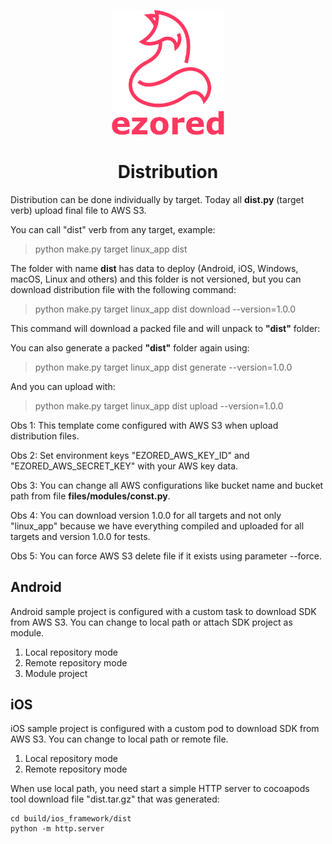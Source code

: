 <p align="center"><a href="https://github.com/ezored/ezored" target="_blank" rel="noopener noreferrer"><img width="180" src="../images/doc-logo.png" alt="ezored logo"></a></p>

<h1 align="center"><strong>Distribution</strong></h1>

Distribution can be done individually by target. Today all **dist.py** (target verb) upload final file to AWS S3.

You can call "dist" verb from any target, example:

> python make.py target linux_app dist

The folder with name **dist** has data to deploy (Android, iOS, Windows, macOS, Linux and others) and this folder is not versioned, but you can download distribution file with the following command:

> python make.py target linux_app dist download --version=1.0.0

This command will download a packed file and will unpack to **"dist"** folder:

You can also generate a packed **"dist"** folder again using:

> python make.py target linux_app dist generate --version=1.0.0

And you can upload with:

> python make.py target linux_app dist upload --version=1.0.0

Obs 1: This template come configured with AWS S3 when upload distribution files.

Obs 2: Set environment keys "EZORED_AWS_KEY_ID" and "EZORED_AWS_SECRET_KEY" with your AWS key data.

Obs 3: You can change all AWS configurations like bucket name and bucket path from file **files/modules/const.py**.

Obs 4: You can download version 1.0.0 for all targets and not only "linux_app" because we have everything compiled and uploaded for all targets and version 1.0.0 for tests.

Obs 5: You can force AWS S3 delete file if it exists using parameter --force.

## Android

Android sample project is configured with a custom task to download SDK from AWS S3. You can change to local path or attach SDK project as module.

1. Local repository mode
2. Remote repository mode
2. Module project

## iOS

iOS sample project is configured with a custom pod to download SDK from AWS S3. You can change to local path or remote file.

1. Local repository mode
2. Remote repository mode

When use local path, you need start a simple HTTP server to cocoapods tool download file "dist.tar.gz" that was generated:

```
cd build/ios_framework/dist
python -m http.server
```